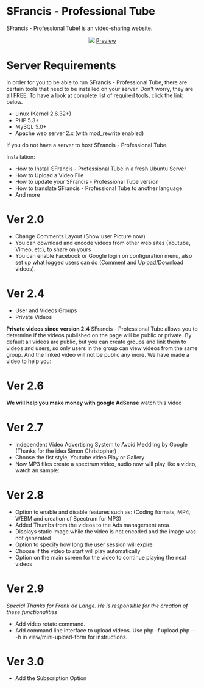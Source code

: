 # SFrancis - Professional Tube
SFrancis - Professional Tube! is an video-sharing website.

<div align="center">
<img src="http://www.sfrancis.ca/img/logo138x30.png">
<a href="https://www.sfrancis.ca/videos/sfrancisvideosharing_593081ac0acae6.00511554.mp4" target="_blank">Preview</a>
</div>

# Server Requirements

In order for you to be able to run SFrancis - Professional Tube, there are certain tools that need to be installed on your server. Don't worry, they are all FREE. To have a look at complete list of required tools, click the link below.

- Linux (Kernel 2.6.32+)
- PHP 5.3+
- MySQL 5.0+
- Apache web server 2.x (with mod_rewrite enabled)



If you do not have a server to host SFrancis - Professional Tube.

Installation:
- How to Install SFrancis - Professional Tube in a fresh Ubuntu Server
- How to Upload a Video File
- How to update your SFrancis - Professional Tube version
- How to translate SFrancis - Professional Tube to another language
- And more

# Ver 2.0
- Change Comments Layout (Show user Picture now)
- You can download and encode videos from other web sites (Youtube, Vimeo, etc), to share on yours
- You can enable Facebook or Google login on configuration menu, also set up what logged users can do (Comment and Upload/Download videos).

# Ver 2.4
- User and Videos Groups
- Private Videos

**Private videos since version 2.4** SFrancis - Professional Tube allows you to determine if the videos published on the page will be public or private.
By default all videos are public, but you can create groups and link them to videos and users, so only users in the group can view videos from the same group. And the linked video will not be public any more.
We have made a video to help you: 

# Ver 2.6
**We will help you make money with google AdSense** watch this video 

# Ver 2.7
- Independent Video Advertising System to Avoid Meddling by Google (Thanks for the idea Simon Christopher)
- Choose the fist style, Youtube video Play or Gallery
- Now MP3 files create a spectrum video, audio now will play like a video, watch an sample: 

# Ver 2.8
- Option to enable and disable features such as: (Coding formats, MP4, WEBM and creation of Spectrum for MP3)
- Added Thumbs from the videos to the Ads management area
- Displays static image while the video is not encoded and the image was not generated
- Option to specify how long the user session will expire
- Choose if the video to start will play automatically
- Option on the main screen for the video to continue playing the next videos

# Ver 2.9
*Special Thanks for Frank de Lange. He is responsible for the creation of these functionalities*
- Add video rotate command.
- Add command line interface to upload videos. Use php -f upload.php -- -h in view/mini-upload-form for instructions.

# Ver 3.0
- Add the Subscription Option

